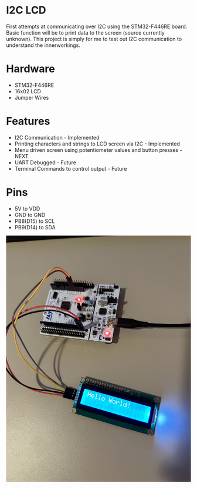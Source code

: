 # I2C LCD
First attempts at communicating over I2C using the STM32-F446RE board. Basic function will be to print data to the screen (source currently unknown). This project is simply for me to test out I2C communication to understand the innerworkings.

# Hardware
- STM32-F446RE
- 16x02 LCD
- Jumper Wires

# Features
- I2C Communication - Implemented
- Printing characters and strings to LCD screen via I2C - Implemented
- Menu driven screen using potentiometer values and button presses - NEXT
- UART Debugged - Future
- Terminal Commands to control output - Future

# Pins
- 5V to VDD
- GND to GND
- PB8(D15) to SCL
- PB9(D14) to SDA

![LCD_Screen](/images/LCD_Screen.png)
